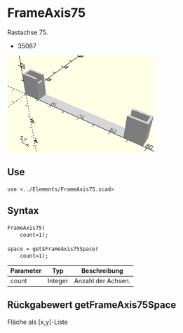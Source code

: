 # FrameAxis75
Rastachse 75.
- 35087

![FrameAxis75](../../images/FrameAxis75.png)

## Use
```
use <../Elements/FrameAxis75.scad>
```

## Syntax
```
FrameAxis75(
    count=1);

space = get$FrameAxis75Space(
    count=1);
```

| Parameter | Typ | Beschreibung |
| ------ | ------ | ------ |
| count | Integer | Anzahl der Achsen. |

## Rückgabewert getFrameAxis75Space
Fläche als \[x,y]-Liste
